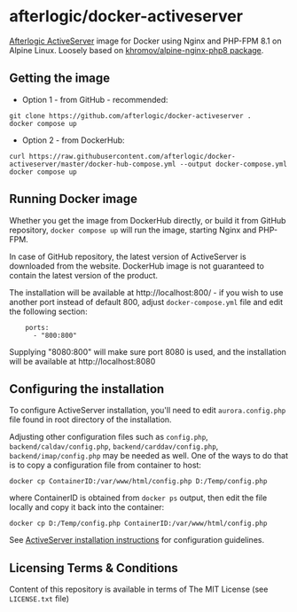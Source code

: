 afterlogic/docker-activeserver
==============================

[Afterlogic ActiveServer](https://afterlogic.com/activeserver) image for Docker using Nginx and PHP-FPM 8.1 on Alpine Linux. Loosely based on [khromov/alpine-nginx-php8 package](https://github.com/khromov/alpine-nginx-php8).

Getting the image
-----------------

* Option 1 - from GitHub - recommended:

```
git clone https://github.com/afterlogic/docker-activeserver .
docker compose up
```

* Option 2 - from DockerHub:
	
```
curl https://raw.githubusercontent.com/afterlogic/docker-activeserver/master/docker-hub-compose.yml --output docker-compose.yml
docker compose up
```

Running Docker image
--------------------

Whether you get the image from DockerHub directly, or build it from GitHub repository, `docker compose up` will run the image, starting Nginx and PHP-FPM. 

In case of GitHub repository, the latest version of ActiveServer is downloaded from the website. DockerHub image is not guaranteed to contain the latest version of the product.

The installation will be available at http://localhost:800/ - if you wish to use another port instead of default 800, adjust `docker-compose.yml` file and edit the following section:

```
    ports:
      - "800:800"
```

Supplying "8080:800" will make sure port 8080 is used, and the installation will be available at http://localhost:8080

Configuring the installation
----------------------------

To configure ActiveServer installation, you'll need to edit `aurora.config.php` file found in root directory of the installation.

Adjusting other configuration files such as `config.php`, `backend/caldav/config.php`, `backend/carddav/config.php`, `backend/imap/config.php` may be needed as well. One of the ways to do that is to copy a configuration file from container to host:

```
docker cp ContainerID:/var/www/html/config.php D:/Temp/config.php
```

where ContainerID is obtained from `docker ps` output, then edit the file locally and copy it back into the container:

```
docker cp D:/Temp/config.php ContainerID:/var/www/html/config.php
```

See [ActiveServer installation instructions](https://afterlogic.com/docs/activeserver/installation) for configuration guidelines.

Licensing Terms & Conditions
----------------------------

Content of this repository is available in terms of The MIT License (see `LICENSE.txt` file)
